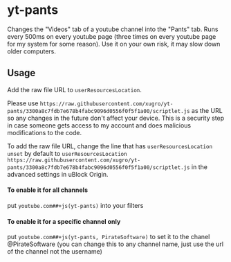 # yt-pants

Changes the "Videos" tab of a youtube channel into the "Pants" tab.
Runs every 500ms on every youtube page (three times on every youtube page for my system for some reason). Use it on your own risk, it may slow down older computers.

## Usage
Add the raw file URL to `userResourcesLocation`.

Please use `https://raw.githubusercontent.com/xugro/yt-pants/3300a8c7fdb7e678b4fabc9096d0556f0f5f1a00/scriptlet.js` as the URL so any changes in the future don't affect your device. This is a security step in case someone gets access to my account and does malicious modifications to the code.

To add the raw file URL, change the line that has `userResourcesLocation unset` by default to `userResourcesLocation https://raw.githubusercontent.com/xugro/yt-pants/3300a8c7fdb7e678b4fabc9096d0556f0f5f1a00/scriptlet.js` in the advanced settings in uBlock Origin.

#### To enable it for all channels
put `youtube.com##+js(yt-pants)` into your filters

#### To enable it for a specific channel only
put `youtube.com##+js(yt-pants, PirateSoftware)` to set it to the chanel @PirateSoftware (you can change this to any channel name, just use the url of the channel not the username)
